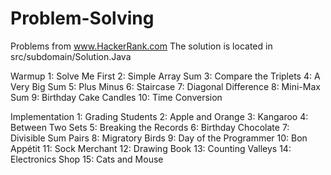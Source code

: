 # Problem-Solving
Problems from www.HackerRank.com
The solution is located in src/subdomain/Solution.Java

Warmup
    1: Solve Me First
    2: Simple Array Sum
    3: Compare the Triplets
    4: A Very Big Sum
    5: Plus Minus
    6: Staircase
    7: Diagonal Difference
    8: Mini-Max Sum
    9: Birthday Cake Candles
    10: Time Conversion

Implementation
    1: Grading Students
    2: Apple and Orange
    3: Kangaroo
    4: Between Two Sets
    5: Breaking the Records
    6: Birthday Chocolate
    7: Divisible Sum Pairs
    8: Migratory Birds
    9: Day of the Programmer
    10: Bon Appétit
    11: Sock Merchant
    12: Drawing Book
    13: Counting Valleys
    14: Electronics Shop
    15: Cats and Mouse
